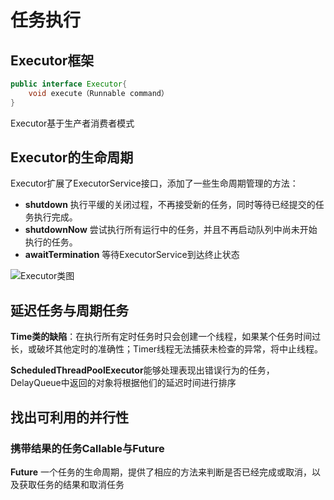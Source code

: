 # 任务执行

## Executor框架

```java
public interface Executor{
    void execute（Runnable command）
}
```
Executor基于生产者消费者模式

## Executor的生命周期

Executor扩展了ExecutorService接口，添加了一些生命周期管理的方法：
- **shutdown** 执行平缓的关闭过程，不再接受新的任务，同时等待已经提交的任务执行完成。
- **shutdownNow** 尝试执行所有运行中的任务，并且不再启动队列中尚未开始执行的任务。
- **awaitTermination** 等待ExecutorService到达终止状态

![Executor类图](http://p82ueiq23.bkt.clouddn.com/TOv1IaD138RtSuhGrIkLNi0YtRWJ5_PvW7GcQc0cWPbCdw2Un5Eu5hoDU0q7xHIqkWdX-_8dMHV3R3L5Dx95WjdvFVbgcZzUNj-VtsQEnIZVe2VevW-qeRnZJyvr0Al7vV9O7oVXmIrWfno0lWWDLrK4jv70QqeeONxgdlu_UOYNksf19ndQ_08.png)

## 延迟任务与周期任务

**Time类的缺陷**：在执行所有定时任务时只会创建一个线程，如果某个任务时间过长，或破坏其他定时的准确性；Timer线程无法捕获未检查的异常，将中止线程。

**ScheduledThreadPoolExecutor**能够处理表现出错误行为的任务， DelayQueue中返回的对象将根据他们的延迟时间进行排序



## 找出可利用的并行性

### 携带结果的任务Callable与Future

**Future** 一个任务的生命周期，提供了相应的方法来判断是否已经完成或取消，以及获取任务的结果和取消任务